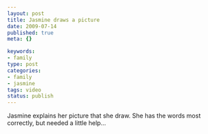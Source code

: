 ```yaml
--- 
layout: post
title: Jasmine draws a picture
date: 2009-07-14
published: true
meta: {}

keywords: 
- family
type: post
categories: 
- family
- jasmine
tags: video
status: publish
---
```

Jasmine explains her picture that she draw.  She has the words most correctly, but needed a little help...
